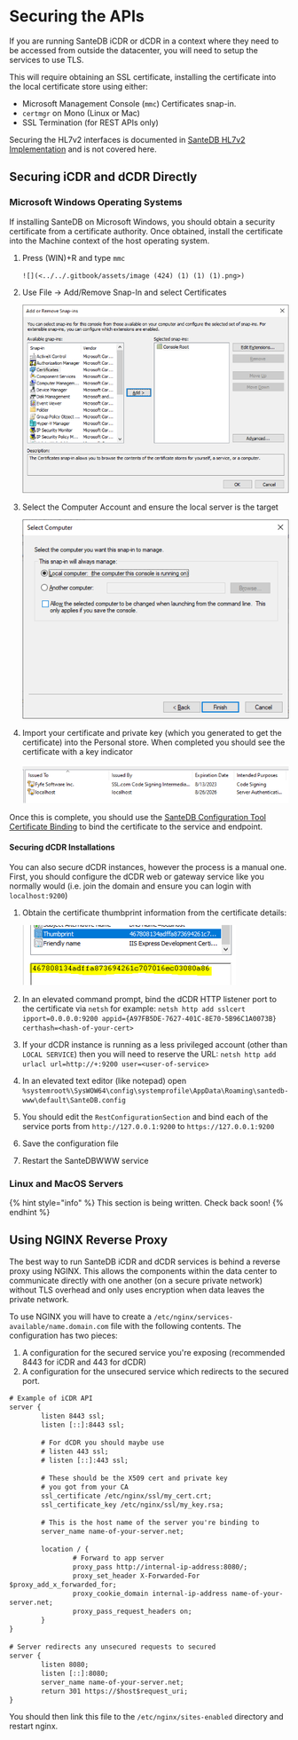 # Securing the APIs

If you are running SanteDB iCDR or dCDR in a context where they need to be accessed from outside the datacenter, you will need to setup the services to use TLS.&#x20;

This will require obtaining an SSL certificate, installing the certificate into the local certificate store using either:

* Microsoft Management Console (`mmc`) Certificates snap-in.
* `certmgr` on Mono (Linux or Mac)
* SSL Termination (for REST APIs only)

Securing the HL7v2 interfaces is documented in [SanteDB HL7v2 Implementation](../../developers/service-apis/administration-management-interface-ami/santedb-hl7v2-implementation.md#tls-+-llp-sllp) and is not covered here.

## Securing iCDR and dCDR Directly

### Microsoft Windows Operating Systems

If installing SanteDB on Microsoft Windows, you should obtain a security certificate from a certificate authority. Once obtained, install the certificate into the Machine context of the host operating system.

1.  Press (WIN)+R and type `mmc`&#x20;

    ``![](<../../.gitbook/assets/image (424) (1) (1) (1).png>)``
2.  Use File -> Add/Remove Snap-In and select Certificates

    ![](<../../.gitbook/assets/image (426) (1) (1) (1).png>)
3.  Select the Computer Account and ensure the local server is the target

    ![](<../../.gitbook/assets/image (425) (1) (1) (1) (1) (1).png>)
4.  Import your certificate and private key (which you generated to get the certificate) into the Personal store. When completed you should see the certificate with a key indicator

    ![](<../../.gitbook/assets/image (421) (1) (1) (1).png>)



Once this is complete, you should use the [SanteDB Configuration Tool Certificate Binding](../../operations/server-administration/configuration-tool/messaging-settings/#certificate-binding) to bind the certificate to the service and endpoint.

#### Securing dCDR Installations

You can also secure dCDR instances, however the process is a manual one. First, you should configure the dCDR web or gateway service like you normally would (i.e. join the domain and ensure you can login with `localhost:9200`)

1.  Obtain the certificate thumbprint information from the certificate details:

    ![](<../../.gitbook/assets/image (422) (1) (1) (1).png>)
2. In an elevated command prompt, bind the dCDR HTTP listener port to the certificate via `netsh` for example: `netsh http add sslcert ipport=0.0.0.0:9200 appid={A97FB5DE-7627-401C-8E70-5B96C1A0073B} certhash=<hash-of-your-cert>`
3. If your dCDR instance is running as a less privileged account (other than `LOCAL SERVICE`) then you will need to reserve the URL: `netsh http add urlacl url=http://+:9200 user=<user-of-service>`
4. In an elevated text editor (like notepad) open `%systemroot%\SysWOW64\config\systemprofile\AppData\Roaming\santedb-www\default\SanteDB.config`
5. You should edit the `RestConfigurationSection` and bind each of the service ports from `http://127.0.0.1:9200` to `https://127.0.0.1:9200`&#x20;
6. Save the configuration file
7. Restart the SanteDBWWW service

### Linux and MacOS Servers

{% hint style="info" %}
This section is being written. Check back soon!
{% endhint %}

## Using NGINX Reverse Proxy

The best way to run SanteDB iCDR and dCDR services is behind a reverse proxy using NGINX. This allows the components within the data center to communicate directly with one another (on a secure private network) without TLS overhead and only uses encryption when data leaves the private network.

To use NGINX you will have to create a `/etc/nginx/services-available/name.domain.com` file with the following contents. The configuration has two pieces:

1. A configuration for the secured service you're exposing (recommended 8443 for iCDR and 443 for dCDR)
2. A configuration for the unsecured service which redirects to the secured port.

```
# Example of iCDR API
server {
        listen 8443 ssl;
        listen [::]:8443 ssl;

        # For dCDR you should maybe use
        # listen 443 ssl;
        # listen [::]:443 ssl;
        
        # These should be the X509 cert and private key
        # you got from your CA
        ssl_certificate /etc/nginx/ssl/my_cert.crt;
        ssl_certificate_key /etc/nginx/ssl/my_key.rsa;

        # This is the host name of the server you're binding to
        server_name name-of-your-server.net;

        location / {
                # Forward to app server
                proxy_pass http://internal-ip-address:8080/;
                proxy_set_header X-Forwarded-For $proxy_add_x_forwarded_for;
                proxy_cookie_domain internal-ip-address name-of-your-server.net;
                proxy_pass_request_headers on;
        }
}

# Server redirects any unsecured requests to secured
server {
        listen 8080;
        listen [::]:8080;
        server_name name-of-your-server.net;
        return 301 https://$host$request_uri;
}
```

You should then link this file to the `/etc/nginx/sites-enabled` directory and restart nginx.

